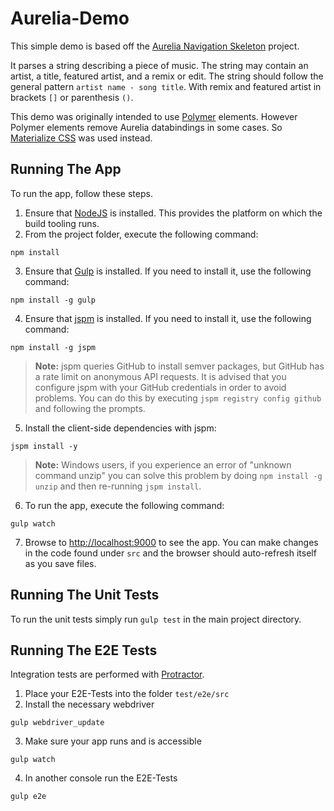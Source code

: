 # Aurelia-Demo

This simple demo is based off the [Aurelia Navigation Skeleton](https://github.com/aurelia/skeleton-navigation) project. 

It parses a string describing a piece of music. The string may contain an artist, a title, featured artist, and a remix or edit. The string should follow the general pattern `artist name - song title`. With remix and featured artist in brackets `[]` or parenthesis `()`. 

This demo was originally intended to use [Polymer](https://www.polymer-project.org/0.5/) elements. However Polymer elements remove Aurelia databindings in some cases. So [Materialize CSS](http://materializecss.com/) was used instead. 

## Running The App

To run the app, follow these steps.

1. Ensure that [NodeJS](http://nodejs.org/) is installed. This provides the platform on which the build tooling runs.
2. From the project folder, execute the following command:

  ```shell
  npm install 
  ```
3. Ensure that [Gulp](http://gulpjs.com/) is installed. If you need to install it, use the following command:

  ```shell
  npm install -g gulp
  ```
4. Ensure that [jspm](http://jspm.io/) is installed. If you need to install it, use the following command:

  ```shell
  npm install -g jspm
  ```
  > **Note:** jspm queries GitHub to install semver packages, but GitHub has a rate limit on anonymous API requests. It is advised that you configure jspm with your GitHub credentials in order to avoid problems. You can do this by executing `jspm registry config github` and following the prompts.
5. Install the client-side dependencies with jspm:

  ```shell
  jspm install -y
  ```
  >**Note:** Windows users, if you experience an error of "unknown command unzip" you can solve this problem by doing `npm install -g unzip` and then re-running `jspm install`.
6. To run the app, execute the following command:

  ```shell
  gulp watch
  ```
7. Browse to [http://localhost:9000](http://localhost:9000) to see the app. You can make changes in the code found under `src` and the browser should auto-refresh itself as you save files.


## Running The Unit Tests

To run the unit tests simply run `gulp test` in the main project directory. 

## Running The E2E Tests
Integration tests are performed with [Protractor](http://angular.github.io/protractor/#/).

1. Place your E2E-Tests into the folder ```test/e2e/src```
2. Install the necessary webdriver

  ```shell
  gulp webdriver_update
  ```

3. Make sure your app runs and is accessible

  ```shell
  gulp watch
  ```
  
4. In another console run the E2E-Tests

  ```shell
  gulp e2e
  ```
